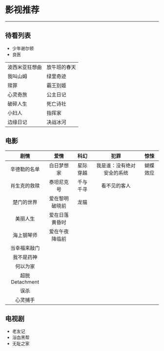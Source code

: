 # 影视推荐

---

## 待看列表

- 少年谢尔顿
- 良医

|         |        |
|---------|--------|
| 波西米亚狂想曲 | 放牛班的春天 |
| 我叫山姆    | 绿里奇迹   |
| 赎罪      | 霸王别姬   |
| 心灵奇旅    | 公主日记   |
| 破碎人生    | 死亡诗社   |
| 小妇人     | 指挥家    |
| 边缘日记    | 决战冰河   |

## 电影

|      剧情       |   爱情    |  科幻  |      犯罪       |  惊悚  |
|:-------------:|:-------:|:----:|:-------------:|:----:|
|    辛德勒的名单     |  白日梦想家  | 星际穿越 | 我是谁：没有绝对安全的系统 | 蝴蝶效应 |
|    肖生克的救赎     |  泰坦尼克号  | 千与千寻 |    看不见的客人     |      |
|     楚门的世界     | 爱在黎明破晓前 |  龙猫  |               |      |
|     美丽人生      | 爱在日落黄昏时 |      |               |      |
|     海上钢琴师     | 爱在午夜降临前 |      |               |      |
|    当幸福来敲门     |         |      |               |      |
|     我不是药神     |         |      |               |      |
|     何以为家      |         |      |               |      |
| 超脱 Detachment |         |      |               |      |
|      误杀       |         |      |               |      |
|     心灵捕手      |         |      |               |      |

## 电视剧

- 老友记
- 浴血黑帮
- 无耻之家